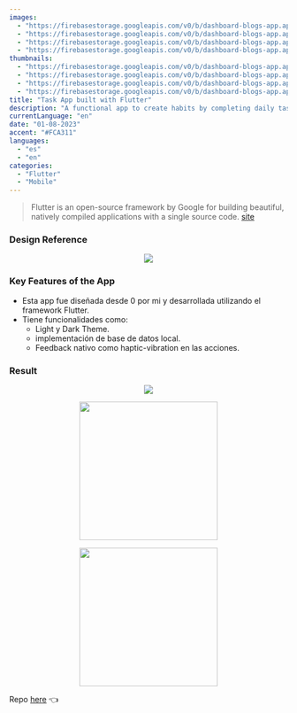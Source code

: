 ```yaml
---
images:
  - "https://firebasestorage.googleapis.com/v0/b/dashboard-blogs-app.appspot.com/o/images%2FThzROsREBLP9kFuUvCnohZ2IABw2%2Fflutter-habitoapp.png?alt=media&token=3c89ae60-ee0e-450e-8f97-8b0e7aee4fbf"
  - "https://firebasestorage.googleapis.com/v0/b/dashboard-blogs-app.appspot.com/o/images%2FThzROsREBLP9kFuUvCnohZ2IABw2%2Fthumbnail_half_flutter-habitoapp.png?alt=media&token=3ecefc96-49a1-4895-90d2-38cce7f5ce53"
  - "https://firebasestorage.googleapis.com/v0/b/dashboard-blogs-app.appspot.com/o/images%2FThzROsREBLP9kFuUvCnohZ2IABw2%2Fthumbnail_med_flutter-habitoapp.png?alt=media&token=74f0f74b-e182-44bf-ba7d-30bf5b921ae2"
  - "https://firebasestorage.googleapis.com/v0/b/dashboard-blogs-app.appspot.com/o/images%2FThzROsREBLP9kFuUvCnohZ2IABw2%2Fthumbnail_low_flutter-habitoapp.png?alt=media&token=0e3d3eae-bb98-41cc-9d82-fa3d0ce118ff"
thumbnails:
  - "https://firebasestorage.googleapis.com/v0/b/dashboard-blogs-app.appspot.com/o/images%2FThzROsREBLP9kFuUvCnohZ2IABw2%2Fflutter-habito-thumb.png?alt=media&token=a3a0fe38-5018-49f5-a61f-5c543c0417f9"
  - "https://firebasestorage.googleapis.com/v0/b/dashboard-blogs-app.appspot.com/o/images%2FThzROsREBLP9kFuUvCnohZ2IABw2%2Fthumbnail_half_flutter-habito-thumb.png?alt=media&token=9b526a40-4568-475c-a8d6-5a8e74f87cc0"
  - "https://firebasestorage.googleapis.com/v0/b/dashboard-blogs-app.appspot.com/o/images%2FThzROsREBLP9kFuUvCnohZ2IABw2%2Fthumbnail_med_flutter-habito-thumb.png?alt=media&token=844eb441-c73a-44d0-9f84-e11b527d0595"
  - "https://firebasestorage.googleapis.com/v0/b/dashboard-blogs-app.appspot.com/o/images%2FThzROsREBLP9kFuUvCnohZ2IABw2%2Fthumbnail_low_flutter-habito-thumb.png?alt=media&token=6b752b12-44ae-4444-9e5b-73db5ac38df1"
title: "Task App built with Flutter"
description: "A functional app to create habits by completing daily tasks"
currentLanguage: "en"
date: "01-08-2023"
accent: "#FCA311"
languages:
  - "es"
  - "en"
categories:
  - "Flutter"
  - "Mobile"
---
```


> Flutter is an open-source framework by Google for building beautiful, natively compiled applications with a single source code. [site](https://flutter.dev/)

### Design Reference

<p align="center">
<img sizes="(min-width: 720px) 720px, 100vw" srcset="https://firebasestorage.googleapis.com/v0/b/dashboard-blogs-app.appspot.com/o/images%2FThzROsREBLP9kFuUvCnohZ2IABw2%2FScreenshot%202024-05-03%20at%201.47.49%E2%80%AFAM.png?alt=media&token=41676f40-e411-46b7-98e1-26bb1d518f1b 1200w,https://firebasestorage.googleapis.com/v0/b/dashboard-blogs-app.appspot.com/o/images%2FThzROsREBLP9kFuUvCnohZ2IABw2%2Fthumbnail_half_Screenshot%202024-05-03%20at%201.47.49%E2%80%AFAM.png?alt=media&token=45de19b7-ca8c-41ba-97b4-e0dfe736b6e4 800w, https://firebasestorage.googleapis.com/v0/b/dashboard-blogs-app.appspot.com/o/images%2FThzROsREBLP9kFuUvCnohZ2IABw2%2Fthumbnail_low_Screenshot%202024-05-03%20at%201.47.49%E2%80%AFAM.png?alt=media&token=72ece6e7-30c8-4883-9d22-e809cee811dd 400w" src="https://firebasestorage.googleapis.com/v0/b/dashboard-blogs-app.appspot.com/o/images%2FThzROsREBLP9kFuUvCnohZ2IABw2%2Fthumbnail_med_Screenshot%202024-05-03%20at%201.47.49%E2%80%AFAM.png?alt=media&token=9f3d0d0f-c81e-4bf2-bc96-fb7b37ef4a14">
</p>

### Key Features of the App

- Esta app fue diseñada desde 0 por mi y desarrollada utilizando el framework Flutter.
- Tiene funcionalidades como:
  - Light y Dark Theme.
  - implementación de base de datos local.
  - Feedback nativo como haptic-vibration en las acciones.

### Result

<div class="img-carousel-blog">
<p align="center">
    <img src="https://firebasestorage.googleapis.com/v0/b/dashboard-blogs-app.appspot.com/o/images%2FThzROsREBLP9kFuUvCnohZ2IABw2%2FSimulator%20Screen%20Recording%20-%20iPhone%2015%20Pro%20Max%20-%202024-05-03%20at%2001.36.05.gif?alt=media&token=49596e9d-6e92-40b6-8424-92eafcb1109c">
</p>
<p align="center">
<img width="250" src="https://firebasestorage.googleapis.com/v0/b/dashboard-blogs-app.appspot.com/o/images%2FThzROsREBLP9kFuUvCnohZ2IABw2%2Fthumbnail_half_Simulator%20Screenshot%20-%20iPhone%2015%20Pro%20Max%20-%202024-05-03%20at%2001.44.07.png?alt=media&token=3a3c5393-524e-4bfa-ad44-5ab6e0addfc5">
</p>
<p align="center">
<img width="250" sizes="(min-width: 720px) 720px, 100vw" src="https://firebasestorage.googleapis.com/v0/b/dashboard-blogs-app.appspot.com/o/images%2FThzROsREBLP9kFuUvCnohZ2IABw2%2Fthumbnail_half_Simulator%20Screenshot%20-%20iPhone%2015%20Pro%20Max%20-%202024-05-03%20at%2001.44.17.png?alt=media&token=5507bedb-d81e-4d3c-9c59-176a2ffc3cad">
</p>
</div>

Repo [here](https://github.com/JoseLuna12/habito-app-flutter) 👈 <br>
